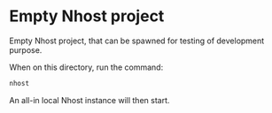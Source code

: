 # Empty Nhost project

Empty Nhost project, that can be spawned for testing of development purpose.

When on this directory, run the command:

```sh
nhost
```

An all-in local Nhost instance will then start.
